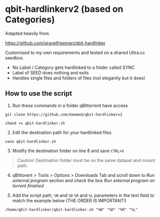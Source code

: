 # qbit-hardlinkerv2 (based on Categories)
Adapted heavily from

https://github.com/gravelfreeman/qbit-hardlinker

Customised to my own requirements and tested on a shared Ultra.cc seedbox.

* No Label / Category gets hardlinked to a folder called SYNC
* Label of SEED does nothing and exits
* Handles single files and folders of files (not elegantly but it does)

## How to use the script

1. Run these commands in a folder qBittorrent have access
```
git clone https://github.com/danmed/qbit-hardlinkerv2
```
```
chmod +x qbit-hardlinker.sh
```

2. Edit the destination path for your hardlinked files

```
nano qbit-hardlinker.sh
```

3. Modify the destination folder on line 8 and save ``CTRL+X``

> Caution! Destination folder must be on the same dataset and mount path.

4. qBittorent > Tools > Options > Downloads Tab and scroll down to *Run external program* section and check the box *Run external program on torrent finished*

5. Add the script path, ``%N`` and ``%D`` ``%R`` and ``%L`` parameters in the text field to match the example below (THE ORDER IS IMPORTANT!)

````
/home/qbit-hardlinker/qbit-hardlinker.sh "%N" "%D" "%R" "%L"
````
